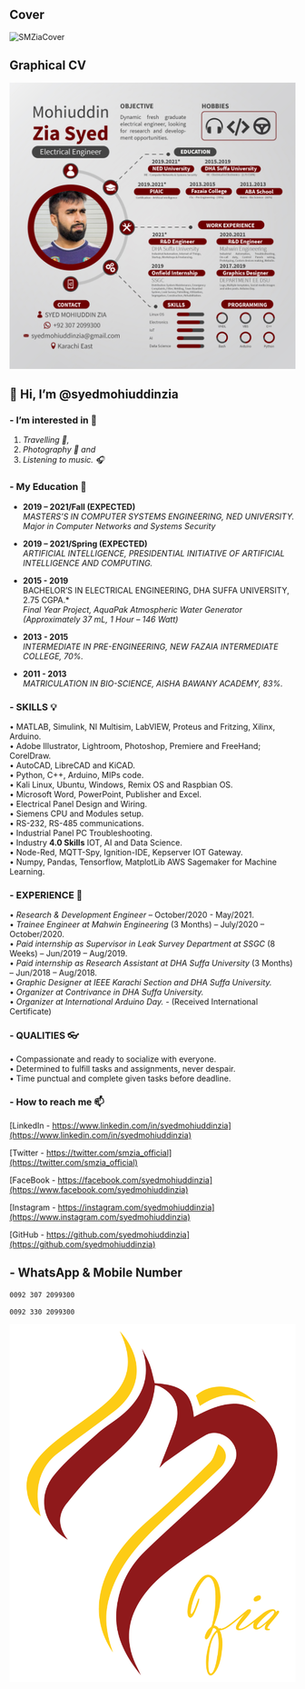 ## Cover 

![SMZiaCover](https://github.com/syedmohiuddinzia/syedmohiuddinzia/blob/main/SMZia-Cover.png)

## Graphical CV 

![SMZiaResume](https://github.com/syedmohiuddinzia/syedmohiuddinzia/blob/main/SMZia-Resume-01.jpg)


## 👋 Hi, I’m **@syedmohiuddinzia**

### - I’m interested in 👀
1. *Travelling 🚌,*
2. *Photography 📸 and*
3. *Listening to music. 🎧*

### - My Education 📒
- **2019 – 2021/Fall (EXPECTED)**  
*MASTERS’S IN COMPUTER SYSTEMS ENGINEERING, NED UNIVERSITY.*  
*Major in Computer Networks and Systems Security*  

- **2019 – 2021/Spring (EXPECTED)**  
*ARTIFICIAL INTELLIGENCE, PRESIDENTIAL INITIATIVE OF ARTIFICIAL INTELLIGENCE AND COMPUTING.*  

- **2015 - 2019**  
BACHELOR’S IN ELECTRICAL ENGINEERING, DHA SUFFA UNIVERSITY, 2.75 CGPA.*  
*Final Year Project, AquaPak Atmospheric Water Generator (Approximately 37 mL, 1 Hour – 146 Watt)*  

- **2013 - 2015**  
*INTERMEDIATE IN PRE-ENGINEERING, NEW FAZAIA INTERMEDIATE COLLEGE, 70%.*  

- **2011 - 2013**  
*MATRICULATION IN BIO-SCIENCE, AISHA BAWANY ACADEMY, 83%.*

### - SKILLS 💡
• MATLAB, Simulink, NI Multisim, LabVIEW, Proteus and Fritzing, Xilinx, Arduino.  
• Adobe Illustrator, Lightroom, Photoshop, Premiere and FreeHand; CorelDraw.  
• AutoCAD, LibreCAD and KiCAD.  
• Python, C++, Arduino, MIPs code.  
• Kali Linux, Ubuntu, Windows, Remix OS and Raspbian OS.  
• Microsoft Word, PowerPoint, Publisher and Excel.  
• Electrical Panel Design and Wiring.  
• Siemens CPU and Modules setup.  
• RS-232, RS-485 communications.  
• Industrial Panel PC Troubleshooting.  
• Industry **4.0 Skills** IOT, AI and Data Science.  
• Node-Red, MQTT-Spy, Ignition-IDE, Kepserver IOT Gateway.  
• Numpy, Pandas, Tensorflow, MatplotLib AWS Sagemaker for Machine Learning.  

### - EXPERIENCE 💼
• *Research & Development Engineer* – October/2020 - May/2021.  
• *Trainee Engineer at Mahwin Engineering* (3 Months) – July/2020 – October/2020.  
• *Paid internship as Supervisor in Leak Survey Department at SSGC* (8 Weeks) – Jun/2019 – Aug/2019.  
• *Paid internship as Research Assistant at DHA Suffa University* (3 Months) – Jun/2018 – Aug/2018.  
• *Graphic Designer at IEEE Karachi Section and DHA Suffa University.*  
• *Organizer at Contrivance in DHA Suffa University.*  
• *Organizer at International Arduino Day.* - (Received International Certificate)  

### - QUALITIES 👓
• Compassionate and ready to socialize with everyone.  
• Determined to fulfill tasks and assignments, never despair.  
• Time punctual and complete given tasks before deadline.  

### - How to reach me 📫 

<!---
syedmohiuddinzia/syedmohiuddinzia is a ✨ special ✨ repository because its `README.md` (this file) appears on your GitHub profile.
You can click the Preview link to take a look at your changes.
--->

[LinkedIn - https://www.linkedin.com/in/syedmohiuddinzia](https://www.linkedin.com/in/syedmohiuddinzia)

[Twitter - https://twitter.com/smzia_official](https://twitter.com/smzia_official)

[FaceBook - https://facebook.com/syedmohiuddinzia](https://www.facebook.com/syedmohiuddinzia)

[Instagram - https://instagram.com/syedmohiuddinzia](https://www.instagram.com/syedmohiuddinzia)

[GitHub - https://github.com/syedmohiuddinzia](https://github.com/syedmohiuddinzia)

## - WhatsApp & Mobile Number
```
0092 307 2099300
```
```
0092 330 2099300
```


![SMZiaLogo](https://github.com/syedmohiuddinzia/SMZiaGraphics/blob/main/Logo/SMZiaLogo-Transparent-01.png)
